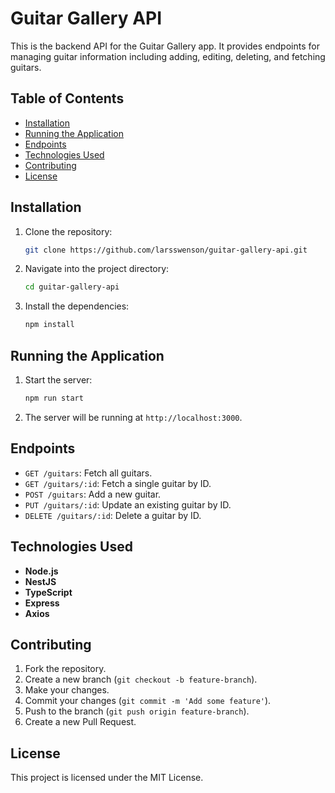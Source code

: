 # Guitar Gallery API

This is the backend API for the Guitar Gallery app. 
It provides endpoints for managing guitar information including adding, editing, deleting, and fetching guitars.

## Table of Contents

- [Installation](#installation)
- [Running the Application](#running-the-application)
- [Endpoints](#endpoints)
- [Technologies Used](#technologies-used)
- [Contributing](#contributing)
- [License](#license)

## Installation

1. Clone the repository:

    ```bash
    git clone https://github.com/larsswenson/guitar-gallery-api.git
    ```

2. Navigate into the project directory:

    ```bash
    cd guitar-gallery-api
    ```

3. Install the dependencies:

    ```bash
    npm install
    ```

## Running the Application

1. Start the server:

    ```bash
    npm run start
    ```

2. The server will be running at `http://localhost:3000`.

## Endpoints

- `GET /guitars`: Fetch all guitars.
- `GET /guitars/:id`: Fetch a single guitar by ID.
- `POST /guitars`: Add a new guitar.
- `PUT /guitars/:id`: Update an existing guitar by ID.
- `DELETE /guitars/:id`: Delete a guitar by ID.

## Technologies Used

- **Node.js**
- **NestJS**
- **TypeScript**
- **Express**
- **Axios**

## Contributing

1. Fork the repository.
2. Create a new branch (`git checkout -b feature-branch`).
3. Make your changes.
4. Commit your changes (`git commit -m 'Add some feature'`).
5. Push to the branch (`git push origin feature-branch`).
6. Create a new Pull Request.

## License

This project is licensed under the MIT License.

